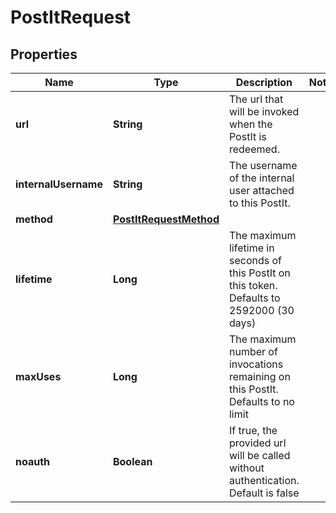 
# PostItRequest

## Properties
Name | Type | Description | Notes
------------ | ------------- | ------------- | -------------
**url** | **String** | The url that will be invoked when the PostIt is redeemed. | 
**internalUsername** | **String** | The username of the internal user attached to this PostIt. | 
**method** | [**PostItRequestMethod**](PostItRequestMethod.md) |  | 
**lifetime** | **Long** | The maximum lifetime in seconds of this PostIt on this token. Defaults to 2592000 (30 days) | 
**maxUses** | **Long** | The maximum number of invocations remaining on this PostIt. Defaults to no limit | 
**noauth** | **Boolean** | If true, the provided url will be called without authentication. Default is false | 



